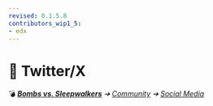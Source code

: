 ```yaml
---
revised: 0.1.5.8
contributors_wip1_5:
- edx
---
```


# 📄 Twitter/X

💣 ***[Bombs vs. Sleepwalkers](/README.md)** ➔ [Community](/community/readme.md) ➔ [Social Media](/community/social_media/readme.md)*
